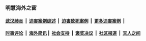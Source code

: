 
### 明慧海外之窗

####  [武汉肺炎](indexes/365.md?t=07120400) &nbsp;|&nbsp;  [迫害案例综述](indexes/328.md?t=07120400) &nbsp;|&nbsp; [迫害致死案例](indexes/277.md?t=07120400)  &nbsp;|&nbsp; [更多迫害案例](indexes/81.md?t=07120400)  &nbsp;|&nbsp; 
####  [时事评论](indexes/19.md?t=07120400) &nbsp;|&nbsp; [海外简讯](indexes/245.md?t=07120400)&nbsp;|&nbsp;  [社会支持](indexes/140.md?t=07120400) &nbsp;|&nbsp; [褒奖决议](indexes/282.md?t=07120400) &nbsp;|&nbsp; [社区报道](indexes/91.md?t=07120400)  &nbsp;|&nbsp; [天人之间](indexes/78.md?t=07120400) 

